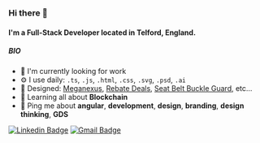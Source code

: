 ### Hi there 👋

#### I'm a Full-Stack Developer located in Telford, England.

##### BIO

- 🏢 I'm currently looking for work
- ⚙️ I use daily: `.ts`, `.js`, `.html`, `.css`, `.svg`, `.psd`, `.ai`
- 💅 Designed: [Meganexus](https://www.meganexus.com), [Rebate Deals](https://www.rebatedeals.co.uk), [Seat Belt Buckle Guard](https://www.seatbeltbuckleguard.com), etc…
- 🌱 Learning all about **Blockchain**
- 💬 Ping me about **angular**, **development**, **design**, **branding**, **design thinking**, **GDS**

[![Linkedin Badge](https://img.shields.io/badge/-Chris%20Jones-blue?style=social&logo=Linkedin&logoColor=white&link=https://www.linkedin.com/in/chris-ian-jones/)](https://www.linkedin.com/in/chris-ian-jones/) [![Gmail Badge](https://img.shields.io/badge/-hello@chris-jones.dev-c14438?style=social&logo=Gmail&logoColor=white&link=mailto:hello@chris-jones.dev)](mailto:hello@chris-jones.dev)
